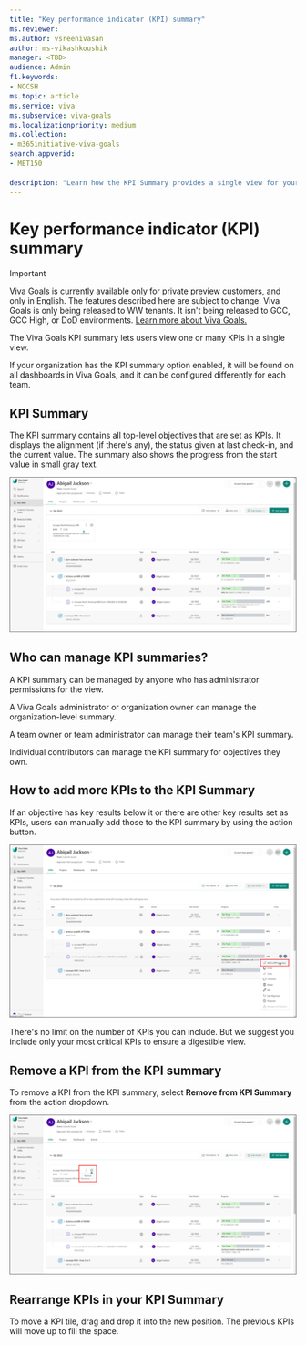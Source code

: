 ```yaml
---
title: "Key performance indicator (KPI) summary"
ms.reviewer: 
ms.author: vsreenivasan
author: ms-vikashkoushik
manager: <TBD>
audience: Admin
f1.keywords:
- NOCSH
ms.topic: article
ms.service: viva
ms.subservice: viva-goals
ms.localizationpriority: medium
ms.collection:  
- m365initiative-viva-goals
search.appverid:
- MET150

description: "Learn how the KPI Summary provides a single view for your most important KPIs."
---
```


# Key performance indicator (KPI) summary

> [!IMPORTANT]
> Viva Goals is currently available only for private preview customers, and only in English. The features described here are subject to change. Viva Goals is only being released to WW tenants. It isn't being released to GCC, GCC High, or DoD environments. [Learn more about Viva Goals.](https://go.microsoft.com/fwlink/?linkid=2189933)

The Viva Goals KPI summary lets users view one or many KPIs in a single view.

If your organization has the KPI summary option enabled, it will be found on all dashboards in Viva Goals, and it can be configured differently for each team.

## KPI Summary

The KPI summary contains all top-level objectives that are set as KPIs. It displays the alignment (if there's any), the status given at last check-in, and the current value. The summary also shows the progress from the start value in small gray text.

![Screenshot of a KPI summary.](../media/goals/4/416/a.jpg)

## Who can manage KPI summaries? 

A KPI summary can be managed by anyone who has administrator permissions for the view.

A Viva Goals administrator or organization owner can manage the organization-level summary.

A team owner or team administrator can manage their team's KPI summary.

Individual contributors can manage the KPI summary for objectives they own.

## How to add more KPIs to the KPI Summary

If an objective has key results below it or there are other key results set as KPIs, users can manually add those to the KPI summary by using the action button.

![Screenshot shows the option to add to the KPI summary.](../media/goals/4/416/b.jpg)

There's no limit on the number of KPIs you can include. But we suggest you include only your most critical KPIs to ensure a digestible view.

## Remove a KPI from the KPI summary
  
To remove a KPI from the KPI summary, select **Remove from KPI Summary** from the action dropdown.

![Screenshot shows the option to remove a key result from the KPI summary.](../media/goals/4/416/c.jpg)

## Rearrange KPIs in your KPI Summary

To move a KPI tile, drag and drop it into the new position. The previous KPIs will move up to fill the space.
